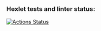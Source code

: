 ### Hexlet tests and linter status:
[![Actions Status](https://github.com/lagiska/frontend-project-46/actions/workflows/hexlet-check.yml/badge.svg)](https://github.com/lagiska/frontend-project-46/actions)